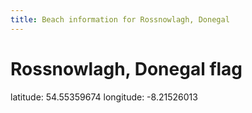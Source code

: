```yaml
---
title: Beach information for Rossnowlagh, Donegal
---
```

# Rossnowlagh, Donegal <span class="material-icons blue-flag">flag</span>

<div class="location-info">latitude: 54.55359674 longitude: -8.21526013</div>
<div></div>